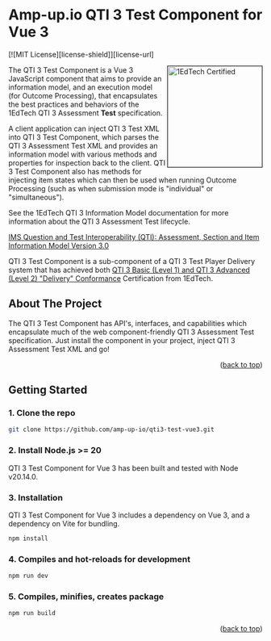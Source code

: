 # Amp-up.io QTI 3 Test Component for Vue 3

<div id="top"></div>

[![MIT License][license-shield]][license-url]

<a href="https://site.imsglobal.org/certifications/amp-upio/amp-upio-qti-3-test-player" target="_blank">
<img align="right" src="https://site.imsglobal.org/sites/default/files/media/images/logo_ims/1edtech_trusted-apps-certified.svg" width="187" height="200" border="1" alt="1EdTech Certified">
</a>



The QTI 3 Test Component is a Vue 3 JavaScript component that aims to provide an information model, and an execution model (for Outcome Processing), that encapsulates the best practices and behaviors of the 1EdTech QTI 3 Assessment **Test** specification.

A client application can inject QTI 3 Test XML into QTI 3 Test Component, which parses the QTI 3 Assessment Test XML and provides an information model with various methods and properties for inspection back to the client.  QTI 3 Test Component also has methods for injecting item states which can then be used when running Outcome Processing (such as when submission mode is "individual" or "simultaneous").

See the 1EdTech QTI 3 Information Model documentation for more information about the QTI 3 Assessment Test lifecycle.

[IMS Question and Test Interoperability (QTI): Assessment, Section and Item Information Model Version 3.0](https://www.imsglobal.org/sites/default/files/spec/qti/v3/info/index.html)

QTI 3 Test Component is a sub-component of a QTI 3 Test Player Delivery system that has achieved both <a href="https://site.imsglobal.org/certifications/amp-upio/amp-upio-qti-3-test-player" target="_blank">QTI 3 Basic (Level 1) and QTI 3 Advanced (Level 2) "Delivery" Conformance</a> Certification from 1EdTech.



## About The Project

The QTI 3 Test Component has API's, interfaces, and capabilities which encapsulate much of the web component-friendly QTI 3 Assessment Test specification.  Just install the component in your project, inject QTI 3 Assessment Test XML and go!  

<p align="right">(<a href="#top">back to top</a>)</p>



## Getting Started

### 1. Clone the repo
```sh
git clone https://github.com/amp-up-io/qti3-test-vue3.git
```

### 2. Install Node.js >= 20
QTI 3 Test Component for Vue 3 has been built and tested with Node v20.14.0.

### 3. Installation
QTI 3 Test Component for Vue 3 includes a dependency on Vue 3, and a dependency on Vite for bundling.

```sh
npm install
```

### 4. Compiles and hot-reloads for development
```sh
npm run dev
```

### 5. Compiles, minifies, creates package
```sh
npm run build
```

<p align="right">(<a href="#top">back to top</a>)</p>
